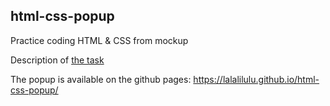 ## html-css-popup
Practice coding HTML & CSS from mockup

Description of [the task](https://github.com/kottans/frontend/blob/master/tasks/html-css-popup.md) 

The popup is available on the github pages: https://lalalilulu.github.io/html-css-popup/ 

